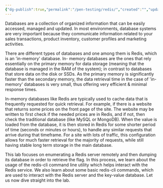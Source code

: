 ```yaml
---
{"dg-publish":true,"permalink":"/pen-testing/redis/","created":"","updated":""}
---
```


Databases are a collection of organized information that can be easily accessed, managed and updated. In most environments, database systems are very important because they communicate information related to your sales transactions, product inventory, customer profiles and marketing activities.

There are different types of databases and one among them is Redis, which is an 'in-memory' database. In- memory databases are the ones that rely essentially on the primary memory for data storage (meaning that the database is managed in the RAM of the system); in contrast to databases that store data on the disk or SSDs. As the primary memory is significantly faster than the secondary memory, the data retrieval time in the case of 'in-memory' databases is very small, thus offering very efficient & minimal response times.

In-memory databases like Redis are typically used to cache data that is frequently requested for quick retrieval. For example, if there is a website that returns some prices on the front page of the site. The website may be written to first check if the needed prices are in Redis, and if not, then check the traditional database (like MySQL or MongoDB). When the value is loaded from the database, it is then stored in Redis for some shorter period of time (seconds or minutes or hours), to handle any similar requests that arrive during that timeframe. For a site with lots of traffic, this configuration allows for much faster retrieval for the majority of requests, while still having stable long term storage in the main database.

This lab focuses on enumerating a Redis server remotely and then dumping its database in order to retrieve the flag. In this process, we learn about the usage of the redis-cli command line utility which helps interact with the Redis service. We also learn about some basic redis-cli commands, which are used to interact with the Redis server and the key-value database.
Let us now dive straight into the lab.
